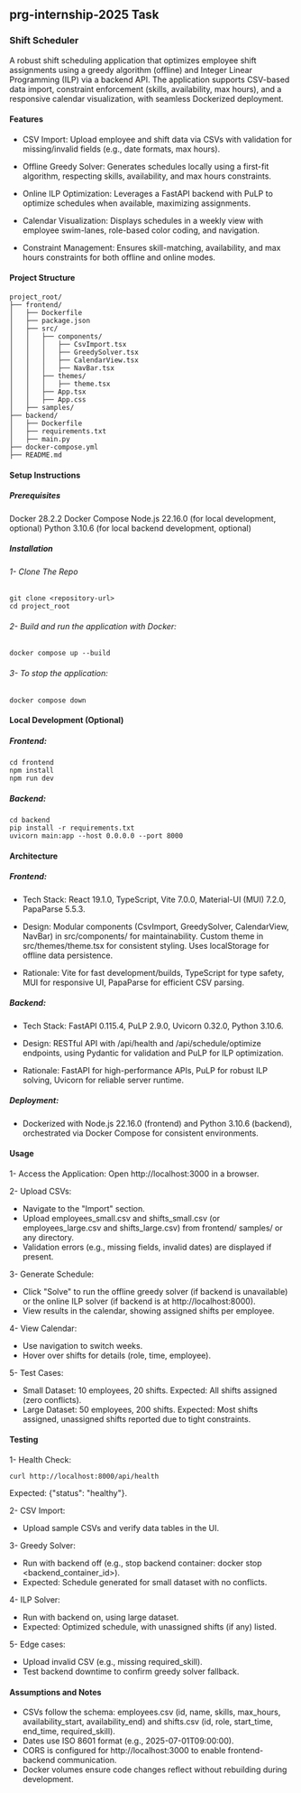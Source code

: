 ## prg-internship-2025 Task
### Shift Scheduler

A robust shift scheduling application that optimizes employee shift assignments using a greedy algorithm (offline) and Integer Linear Programming (ILP) via a backend API. The application supports CSV-based data import, constraint enforcement (skills, availability, max hours), and a responsive calendar visualization, with seamless Dockerized deployment.

#### Features

- CSV Import: Upload employee and shift data via CSVs with validation for missing/invalid fields (e.g., date formats, max hours).

- Offline Greedy Solver: Generates schedules locally using a first-fit algorithm, respecting skills, availability, and max hours constraints.

- Online ILP Optimization: Leverages a FastAPI backend with PuLP to optimize schedules when available, maximizing assignments.

- Calendar Visualization: Displays schedules in a weekly view with employee swim-lanes, role-based color coding, and navigation.

- Constraint Management: Ensures skill-matching, availability, and max hours constraints for both offline and online modes.

#### Project Structure
```
project_root/
├── frontend/
│   ├── Dockerfile
│   ├── package.json
│   ├── src/
│   │   ├── components/
│   │   │   ├── CsvImport.tsx
│   │   │   ├── GreedySolver.tsx
│   │   │   ├── CalendarView.tsx
│   │   │   ├── NavBar.tsx
│   │   ├── themes/
│   │   │   ├── theme.tsx
│   │   ├── App.tsx
│   │   ├── App.css
│   ├── samples/
├── backend/
│   ├── Dockerfile
│   ├── requirements.txt
│   ├── main.py
├── docker-compose.yml
├── README.md
```

#### Setup Instructions
##### Prerequisites
Docker 28.2.2
Docker Compose
Node.js 22.16.0 (for local development, optional)
Python 3.10.6 (for local backend development, optional)

##### Installation
###### 1- Clone The Repo
```
git clone <repository-url>
cd project_root
```
###### 2- Build and run the application with Docker:
```
docker compose up --build
```
###### 3- To stop the application:
```
docker compose down
```

#### Local Development (Optional)
##### Frontend:
```
cd frontend
npm install
npm run dev
```
##### Backend:
```
cd backend
pip install -r requirements.txt
uvicorn main:app --host 0.0.0.0 --port 8000
```

#### Architecture

##### Frontend:

- Tech Stack: React 19.1.0, TypeScript, Vite 7.0.0, Material-UI (MUI) 7.2.0, PapaParse 5.5.3.

- Design: Modular components (CsvImport, GreedySolver, CalendarView, NavBar) in src/components/ for maintainability. Custom theme in src/themes/theme.tsx for consistent styling. Uses localStorage for offline data persistence.

- Rationale: Vite for fast development/builds, TypeScript for type safety, MUI for responsive UI, PapaParse for efficient CSV parsing.

##### Backend:
- Tech Stack: FastAPI 0.115.4, PuLP 2.9.0, Uvicorn 0.32.0, Python 3.10.6.

- Design: RESTful API with /api/health and /api/schedule/optimize endpoints, using Pydantic for validation and PuLP for ILP optimization.

- Rationale: FastAPI for high-performance APIs, PuLP for robust ILP solving, Uvicorn for reliable server runtime.



##### Deployment:
- Dockerized with Node.js 22.16.0 (frontend) and Python 3.10.6 (backend), orchestrated via Docker Compose for consistent environments.

#### Usage
1- Access the Application: Open http://localhost:3000 in a browser.

2- Upload CSVs:
- Navigate to the "Import" section.
- Upload employees_small.csv and shifts_small.csv (or employees_large.csv and shifts_large.csv) from frontend/      samples/ or any directory.
- Validation errors (e.g., missing fields, invalid dates) are displayed if present.

3- Generate Schedule:
- Click "Solve" to run the offline greedy solver (if backend is unavailable) or the online ILP solver (if backend is at http://localhost:8000).
- View results in the calendar, showing assigned shifts per employee.

4- View Calendar:
- Use navigation to switch weeks.
- Hover over shifts for details (role, time, employee).

5- Test Cases:
- Small Dataset: 10 employees, 20 shifts. Expected: All shifts assigned (zero conflicts).
- Large Dataset: 50 employees, 200 shifts. Expected: Most shifts assigned, unassigned shifts reported due to tight constraints.

#### Testing
1- Health Check:
```
curl http://localhost:8000/api/health
```
Expected: {"status": "healthy"}.

2- CSV Import:
- Upload sample CSVs and verify data tables in the UI.

3- Greedy Solver:
- Run with backend off (e.g., stop backend container: docker stop <backend_container_id>).
- Expected: Schedule generated for small dataset with no conflicts.

4- ILP Solver:
- Run with backend on, using large dataset.
- Expected: Optimized schedule, with unassigned shifts (if any) listed.

5- Edge cases:
- Upload invalid CSV (e.g., missing required_skill).
- Test backend downtime to confirm greedy solver fallback.

#### Assumptions and Notes

- CSVs follow the schema: employees.csv (id, name, skills, max_hours, availability_start, availability_end) and shifts.csv (id, role, start_time, end_time, required_skill).
- Dates use ISO 8601 format (e.g., 2025-07-01T09:00:00).
- CORS is configured for http://localhost:3000 to enable frontend-backend communication.
- Docker volumes ensure code changes reflect without rebuilding during development.
